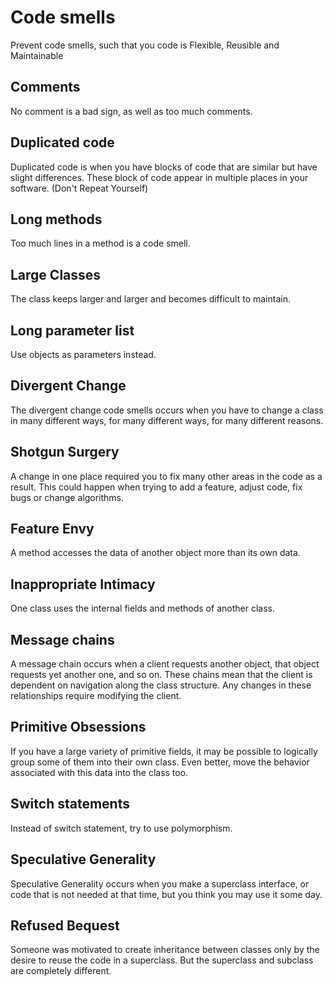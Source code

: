 # Code smells

Prevent code smells, such that you code is Flexible, Reusible and Maintainable

## Comments

No comment is a bad sign, as well as too much comments. 

## Duplicated code

Duplicated code is when you have blocks of code that are similar but have slight differences. These block of code appear in
multiple places in your software. (Don't Repeat Yourself)

## Long methods

Too much lines in a method is a code smell.

## Large Classes

The class keeps larger and larger and becomes difficult to maintain.

## Long parameter list

Use objects as parameters instead.

## Divergent Change

The divergent change code smells occurs when you have to change a class in many different ways, for many
different ways, for many different reasons.

## Shotgun Surgery

A change in one place required you to fix many other areas in the code as a result. This could happen when
trying to add a feature, adjust code, fix bugs or change algorithms.

## Feature Envy

A method accesses the data of another object more than its own data.

## Inappropriate Intimacy

One class uses the internal fields and methods of another class.

## Message chains

A message chain occurs when a client requests another object, that object requests yet another one, and so on. These chains mean
that the client is dependent on navigation along the class structure. Any changes in these relationships require modifying the client.

## Primitive Obsessions

If you have a large variety of primitive fields, it may be possible to logically group some of them into their own class. 
Even better, move the behavior associated with this data into the class too.

## Switch statements

Instead of switch statement, try to use polymorphism.

## Speculative Generality

Speculative Generality occurs when you make a superclass interface, or code that is not needed at that time, but you think
you may use it some day.

## Refused Bequest

Someone was motivated to create inheritance between classes only by the desire to reuse the code in a superclass. 
But the superclass and subclass are completely different.
